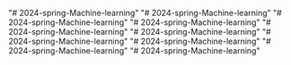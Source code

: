 "# 2024-spring-Machine-learning" 
"# 2024-spring-Machine-learning" 
"# 2024-spring-Machine-learning" 
"# 2024-spring-Machine-learning" 
"# 2024-spring-Machine-learning" 
"# 2024-spring-Machine-learning" 
"# 2024-spring-Machine-learning" 
"# 2024-spring-Machine-learning" 
"# 2024-spring-Machine-learning" 
"# 2024-spring-Machine-learning" 
